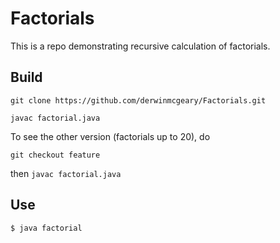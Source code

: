 # Factorials

This is a repo demonstrating recursive calculation of factorials.

## Build

`git clone https://github.com/derwinmcgeary/Factorials.git`

`javac factorial.java`

To see the other version (factorials up to 20), do

`git checkout feature`

then `javac factorial.java`

## Use

`$ java factorial`

